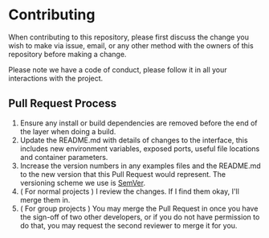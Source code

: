 # Contributing

When contributing to this repository, please first discuss the change you wish to make via issue,
email, or any other method with the owners of this repository before making a change. 

Please note we have a code of conduct, please follow it in all your interactions with the project.

## Pull Request Process

1. Ensure any install or build dependencies are removed before the end of the layer when doing a 
   build.
2. Update the README.md with details of changes to the interface, this includes new environment 
   variables, exposed ports, useful file locations and container parameters.
3. Increase the version numbers in any examples files and the README.md to the new version that this
   Pull Request would represent. The versioning scheme we use is [SemVer](http://semver.org/).
4. ( For normal projects ) I review the changes. If I find them okay, I'll merge them in. 
5. ( For group projects ) You may merge the Pull Request in once you have the sign-off of two other developers, or if you 
   do not have permission to do that, you may request the second reviewer to merge it for you.
   
